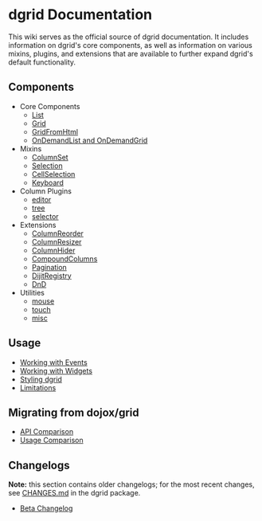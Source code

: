 # dgrid Documentation

This wiki serves as the official source of dgrid documentation. It includes
information on dgrid's core components, as well as information on various
mixins, plugins, and extensions that are available to further expand dgrid's
default functionality. 

## Components

* Core Components
    * [List](components/core-components/List.md)
    * [Grid](components/core-components/Grid.md)
    * [GridFromHtml](components/core-components/GridFromHtml.md)
    * [OnDemandList and OnDemandGrid](components/core-components/OnDemandList-and-OnDemandGrid.md)
* Mixins
    * [ColumnSet](components/mixins/ColumnSet.md)
    * [Selection](components/mixins/Selection.md)
    * [CellSelection](components/mixins/CellSelection.md)
    * [Keyboard](components/mixins/Keyboard.md)
* Column Plugins
    * [editor](components/column-plugins/editor.md)
    * [tree](components/column-plugins/tree.md)
    * [selector](components/column-plugins/selector.md)
* Extensions
    * [ColumnReorder](components/extensions/ColumnReorder.md)
    * [ColumnResizer](components/extensions/ColumnResizer.md)
    * [ColumnHider](components/extensions/ColumnHider.md)
    * [CompoundColumns](components/extensions/CompoundColumns.md)
    * [Pagination](components/extensions/Pagination.md)
    * [DijitRegistry](components/extensions/DijitRegistry.md)
    * [DnD](components/extensions/DnD.md)
* Utilities
    * [mouse](components/utilities/mouse.md)
    * [touch](components/utilities/touch.md)
    * [misc](components/utilities/misc.md)

## Usage

* [Working with Events](usage/Working-with-Events.md)
* [Working with Widgets](usage/Working-with-Widgets.md)
* [Styling dgrid](usage/Styling-dgrid.md)
* [Limitations](usage/Limitations.md)

## Migrating from dojox/grid

* [API Comparison](migrating/API-Comparison.md)
* [Usage Comparison](migrating/Usage-Comparison.md)

## Changelogs

**Note:** this section contains older changelogs; for the most recent changes,
see [CHANGES.md](../CHANGES.md) in
the dgrid package.

* [Beta Changelog](changelogs/Beta-Changelog.md)